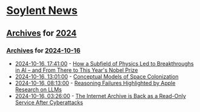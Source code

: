# [Soylent News](../../../README.md)

## [Archives](../../index.md) for [2024](../index.md)

### [Archives](../../index.md) for [2024-10-16](index.md)

* [2024-10-16, 17:41:00](https://soylentnews.org/article.pl?sid=24/10/14/1442248&from=rss) - [How a Subfield of Physics Led to Breakthroughs in AI – and From There to This Year's Nobel Prize](https://soylentnews.org/article.pl?sid=24/10/14/1442248&from=rss)
* [2024-10-16, 13:01:00](https://soylentnews.org/article.pl?sid=24/10/14/212214&from=rss) - [Conceptual Models of Space Colonization](https://soylentnews.org/article.pl?sid=24/10/14/212214&from=rss)
* [2024-10-16, 08:13:00](https://soylentnews.org/article.pl?sid=24/10/14/2054218&from=rss) - [Reasoning Failures Highlighted by Apple Research on LLMs](https://soylentnews.org/article.pl?sid=24/10/14/2054218&from=rss)
* [2024-10-16, 03:26:00](https://soylentnews.org/article.pl?sid=24/10/14/2051213&from=rss) - [The Internet Archive is Back as a Read-Only Service After Cyberattacks](https://soylentnews.org/article.pl?sid=24/10/14/2051213&from=rss)

